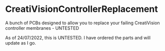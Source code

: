 # CreatiVisionControllerReplacement
A bunch of PCBs designed to allow you to replace your failing CreatiVision controller membranes - UNTESTED

As of 24/07/2022, this is UNTESTED. I have ordered the parts and will update as I go.
